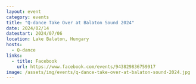 ```yaml
---
layout: event
category: events
title: "Q-dance Take Over at Balaton Sound 2024"
date: 2024/02/14
datestart: 2024/07/06
location: Lake Balaton, Hungary
hosts:
  - Q-dance
links:
  - title: Facebook
    url: https://www.facebook.com/events/943829836759917
image: /assets/img/events/q-dance-take-over-at-balaton-sound-2024.jpg
---
```

